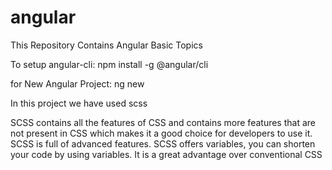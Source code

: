 # angular
This Repository Contains Angular Basic Topics

To setup angular-cli: npm install -g @angular/cli

for New Angular Project: ng new <app-name>


In this project we have used scss


SCSS contains all the features of CSS and contains more features that are not present in CSS which makes it a good choice for developers to use it. SCSS is full of advanced features. SCSS offers variables, you can shorten your code by using variables. It is a great advantage over conventional CSS
